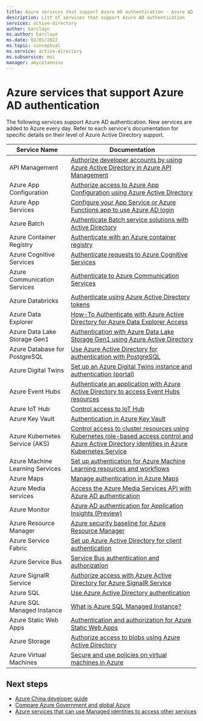 ```yaml
---
title: Azure services that support Azure AD authentication - Azure AD
description: List of services that support Azure AD authentication
services: active-directory
author: barclayn
ms.author: barclayn
ms.date: 02/01/2022
ms.topic: conceptual
ms.service: active-directory
ms.subservice: msi
manager: amycolannino
---
```


# Azure services that support Azure AD authentication

The following services support Azure AD authentication. New services are added to Azure every day. Refer to each service's documentation for specific details on their level of Azure Active Directory support.

| Service Name                    |  Documentation                                                                                                                                                                                |
|---------------------------------|----------------------------------------------------------------------------------------------------------------------------------------------------------------------------------------------|
| API Management                  | [Authorize developer accounts by using Azure Active Directory in Azure API Management](../../api-management/api-management-howto-aad.md)                                                                                            |
| Azure App Configuration         | [Authorize access to Azure App Configuration using Azure Active Directory](../../azure-app-configuration/concept-enable-rbac.md)                                                                                                           |
| Azure App Services              | [Configure your App Service or Azure Functions app to use Azure AD login](../../app-service/configure-authentication-provider-aad.md)    |
| Azure Batch                     | [Authenticate Batch service solutions with Active Directory](../../batch/batch-aad-auth.md)         |
| Azure Container Registry        | [Authenticate with an Azure container registry](../../container-registry/container-registry-authentication.md)                                                                       |
| Azure Cognitive Services        | [Authenticate requests to Azure Cognitive Services](../../cognitive-services/authentication.md?tabs=powershell#authenticate-with-azure-active-directory)                                                                          |
| Azure Communication Services    | [Authenticate to Azure Communication Services](../../communication-services/concepts/authentication.md)   |
| Azure Databricks                | [Authenticate using Azure Active Directory tokens](/azure/databricks/dev-tools/api/latest/aad/)
| Azure Data Explorer             | [How-To Authenticate with Azure Active Directory for Azure Data Explorer Access](/azure/data-explorer/kusto/management/access-control/how-to-authenticate-with-aad)                                                                                                     |
| Azure Data Lake Storage Gen1    | [Authentication with Azure Data Lake Storage Gen1 using Azure Active Directory](../../data-lake-store/data-lakes-store-authentication-using-azure-active-directory.md)                                                                                                  |
| Azure Database for PostgreSQL   | [Use Azure Active Directory for authentication with PostgreSQL](../../postgresql/howto-configure-sign-in-aad-authentication.md)
| Azure Digital Twins             | [Set up an Azure Digital Twins instance and authentication (portal)](../../digital-twins/how-to-set-up-instance-portal.md#set-up-user-access-permissions)                                                                                            |
| Azure Event Hubs                | [Authenticate an application with Azure Active Directory to access Event Hubs resources](../../event-hubs/authenticate-application.md)
| Azure IoT Hub                   | [Control access to IoT Hub](../../iot-hub/iot-hub-devguide-security.md)                                                                               |
| Azure Key Vault                 | [Authentication in Azure Key Vault](../../key-vault/general/authentication.md)
| Azure Kubernetes Service (AKS)  | [Control access to cluster resources using Kubernetes role-based access control and Azure Active Directory identities in Azure Kubernetes Service](../../aks/azure-ad-rbac.md)                                                                                                                           |
| Azure Machine Learning Services | [Set up authentication for Azure Machine Learning resources and workflows](../../machine-learning/how-to-setup-authentication.md)                                                                                         |
| Azure Maps                      | [Manage authentication in Azure Maps](../../azure-maps/how-to-manage-authentication.md) |
| Azure Media services            | [Access the Azure Media Services API with Azure AD authentication](/azure/media-services/previous/media-services-use-aad-auth-to-access-ams-api) |
| Azure Monitor                   | [Azure AD authentication for Application Insights (Preview)](../../azure-monitor/app/azure-ad-authentication.md?tabs=net)                                                                                              |
| Azure Resource Manager          | [Azure security baseline for Azure Resource Manager](/security/benchmark/azure/baselines/resource-manager-security-baseline?toc=/azure/azure-resource-manager/management/toc.json)
| Azure Service Fabric            | [Set up Azure Active Directory for client authentication](../../service-fabric/service-fabric-cluster-creation-setup-aad.md)                                                                                                        |
| Azure Service Bus               | [Service Bus authentication and authorization](../../service-bus-messaging/service-bus-authentication-and-authorization.md)
| Azure SignalR Service           | [Authorize access with Azure Active Directory for Azure SignalR Service](../../azure-signalr/signalr-concept-authorize-azure-active-directory.md)                                                                                                     |
| Azure SQL                       | [Use Azure Active Directory authentication](/azure/azure-sql/database/authentication-aad-overview)                                                                                     |
| Azure SQL Managed Instance      | [What is Azure SQL Managed Instance?](/azure/azure-sql/managed-instance/sql-managed-instance-paas-overview#azure-active-directory-integration)                                                                                       |
| Azure Static Web Apps           | [Authentication and authorization for Azure Static Web Apps](../../static-web-apps/authentication-authorization.md?tabs=invitations)
| Azure Storage                   | [Authorize access to blobs using Azure Active Directory](../../storage/blobs/authorize-access-azure-active-directory.md) |
| Azure Virtual Machines                | [Secure and use policies on virtual machines in Azure](../devices/howto-vm-sign-in-azure-ad-windows.md)   |

## Next steps

- [Azure China developer guide](/azure/china/resources-developer-guide)
- [Compare Azure Government and global Azure](../../azure-government/compare-azure-government-global-azure.md)
- [Azure services that can use Managed identities to access other services](managed-identities-status.md)
